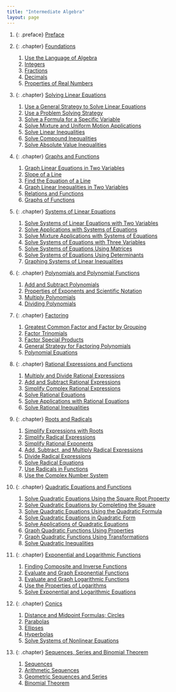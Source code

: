 ```yaml
---
title: "Intermediate Algebra"
layout: page
---
```



<div data-type="abstract"></div>

1.  {: .preface} [Preface](contents/m63300.md)
2.  {: .chapter} [Foundations](contents/m63301.md)
    1.  [Use the Language of Algebra](contents/m63302.md)
    2.  [Integers](contents/m63303.md)
    3.  [Fractions](contents/m63304.md)
    4.  [Decimals](contents/m63305.md)
    5.  [Properties of Real Numbers](contents/m63306.md)

3.  {: .chapter} [Solving Linear Equations](contents/m63307.md)
    1.  [Use a General Strategy to Solve Linear Equations](contents/m63308.md)
    2.  [Use a Problem Solving Strategy](contents/m63309.md)
    3.  [Solve a Formula for a Specific Variable](contents/m63310.md)
    4.  [Solve Mixture and Uniform Motion Applications](contents/m63311.md)
    5.  [Solve Linear Inequalities](contents/m63312.md)
    6.  [Solve Compound Inequalities](contents/m63313.md)
    7.  [Solve Absolute Value Inequalities](contents/m63314.md)

4.  {: .chapter} [Graphs and Functions](contents/m63316.md)
    1.  [Graph Linear Equations in Two Variables](contents/m63318.md)
    2.  [Slope of a Line](contents/m63319.md)
    3.  [Find the Equation of a Line](contents/m63320.md)
    4.  [Graph Linear Inequalities in Two Variables](contents/m63321.md)
    5.  [Relations and Functions](contents/m63324.md)
    6.  [Graphs of Functions](contents/m63325.md)

5.  {: .chapter} [Systems of Linear Equations](contents/m63326.md)
    1.  [Solve Systems of Linear Equations with Two Variables](contents/m63327.md)
    2.  [Solve Applications with Systems of Equations](contents/m63328.md)
    3.  [Solve Mixture Applications with Systems of Equations](contents/m63353.md)
    4.  [Solve Systems of Equations with Three Variables](contents/m63331.md)
    5.  [Solve Systems of Equations Using Matrices](contents/m63333.md)
    6.  [Solve Systems of Equations Using Determinants](contents/m63334.md)
    7.  [Graphing Systems of Linear Inequalities](contents/m63354.md)

6.  {: .chapter} [Polynomials and Polynomial Functions](contents/m63337.md)
    1.  [Add and Subtract Polynomials](contents/m63343.md)
    2.  [Properties of Exponents and Scientific Notation](contents/m63345.md)
    3.  [Multiply Polynomials](contents/m63351.md)
    4.  [Dividing Polynomials](contents/m63355.md)

7.  {: .chapter} [Factoring](contents/m63356.md)
    1.  [Greatest Common Factor and Factor by Grouping](contents/m63357.md)
    2.  [Factor Trinomials](contents/m63358.md)
    3.  [Factor Special Products](contents/m63360.md)
    4.  [General Strategy for Factoring Polynomials](contents/m63361.md)
    5.  [Polynomial Equations](contents/m63362.md)

8.  {: .chapter} [Rational Expressions and Functions](contents/m63365.md)
    1.  [Multiply and Divide Rational Expressions](contents/m63367.md)
    2.  [Add and Subtract Rational Expressions](contents/m63368.md)
    3.  [Simplify Complex Rational Expressions](contents/m63371.md)
    4.  [Solve Rational Equations](contents/m63380.md)
    5.  [Solve Applications with Rational Equations](contents/m63374.md)
    6.  [Solve Rational Inequalities](contents/m63376.md)

9.  {: .chapter} [Roots and Radicals](contents/m63378.md)
    1.  [Simplify Expressions with Roots](contents/m63379.md)
    2.  [Simplify Radical Expressions](contents/m63396.md)
    3.  [Simplify Rational Exponents](contents/m63402.md)
    4.  [Add, Subtract, and Multiply Radical Expressions](contents/m63413.md)
    5.  [Divide Radical Expressions](contents/m63418.md)
    6.  [Solve Radical Equations](contents/m63429.md)
    7.  [Use Radicals in Functions](contents/m63430.md)
    8.  [Use the Complex Number System](contents/m63442.md)

10. {: .chapter} [Quadratic Equations and Functions](contents/m63397.md)
    1.  [Solve Quadratic Equations Using the Square Root Property](contents/m63400.md)
    2.  [Solve Quadratic Equations by Completing the Square](contents/m63459.md)
    3.  [Solve Quadratic Equations Using the Quadratic Formula](contents/m63463.md)
    4.  [Solve Quadratic Equations in Quadratic Form](contents/m63464.md)
    5.  [Solve Applications of Quadratic Equations](contents/m63465.md)
    6.  [Graph Quadratic Functions Using Properties](contents/m63466.md)
    7.  [Graph Quadratic Functions Using Transformations](contents/m63467.md)
    8.  [Solve Quadratic Inequalities](contents/m63468.md)

11. {: .chapter} [Exponential and Logarithmic Functions](contents/m63454.md)
    1.  [Finding Composite and Inverse Functions](contents/m63416.md)
    2.  [Evaluate and Graph Exponential Functions](contents/m63421.md)
    3.  [Evaluate and Graph Logarithmic Functions](contents/m63423.md)
    4.  [Use the Properties of Logarithms](contents/m63424.md)
    5.  [Solve Exponential and Logarithmic Equations](contents/m63427.md)

12. {: .chapter} [Conics](contents/m63433.md)
    1.  [Distance and Midpoint Formulas; Circles](contents/m63435.md)
    2.  [Parabolas](contents/m63436.md)
    3.  [Ellipses](contents/m63437.md)
    4.  [Hyperbolas](contents/m63440.md)
    5.  [Solve Systems of Nonlinear Equations](contents/m63441.md)

13. {: .chapter} [Sequences, Series and Binomial Theorem](contents/m63444.md)
    1.  [Sequences](contents/m63447.md)
    2.  [Arithmetic Sequences](contents/m63448.md)
    3.  [Geometric Sequences and Series](contents/m63451.md)
    4.  [Binomial Theorem](contents/m63462.md)

